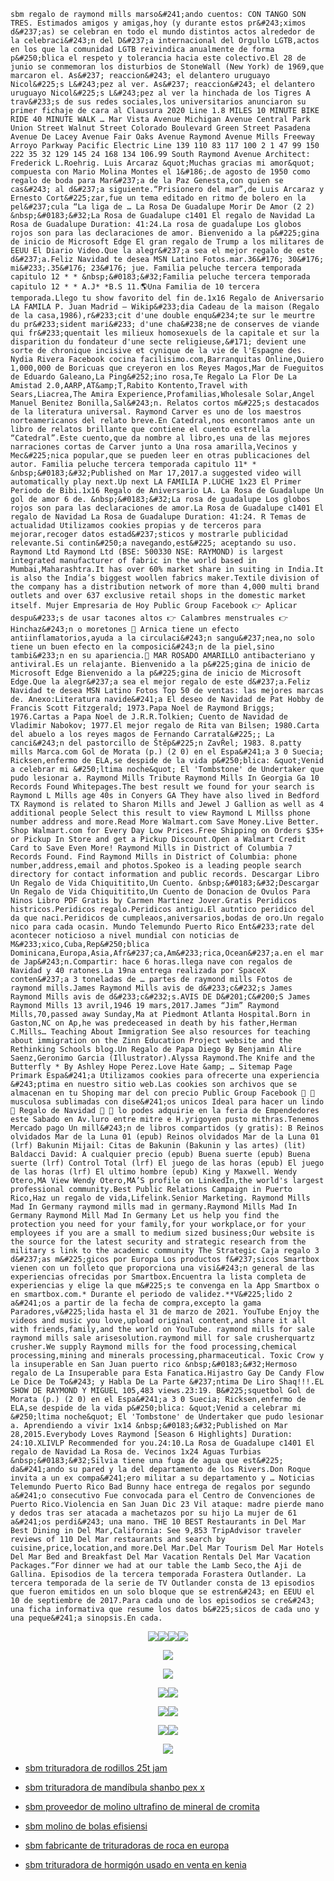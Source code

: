 
```
sbm regalo de raymond mills marso&#241;ando cuentos: CON TANGO SON TRES. Estimados amigos y amigas,hoy (y durante estos pr&#243;ximos d&#237;as) se celebran en todo el mundo distintos actos alrededor de la celebraci&#243;n del D&#237;a internacional del Orgullo LGTB,actos en los que la comunidad LGTB reivindica anualmente de forma p&#250;blica el respeto y tolerancia hacia este colectivo.El 28 de junio se conmemoran los disturbios de StoneWall (New York) de 1969,que marcaron el. As&#237; reaccion&#243; el delantero uruguayo Nicol&#225;s L&#243;pez al ver. As&#237; reaccion&#243; el delantero uruguayo Nicol&#225;s L&#243;pez al ver la hinchada de los Tigres A trav&#233;s de sus redes sociales,los universitarios anunciaron su primer fichaje de cara al Clausura 2020 Line 1.8 MILES 10 MINUTE BIKE RIDE 40 MINUTE WALK … Mar Vista Avenue Michigan Avenue Central Park Union Street Walnut Street Colorado Boulevard Green Street Pasadena Avenue De Lacey Avenue Fair Oaks Avenue Raymond Avenue Mills Freeway Arroyo Parkway Pacific Electric Line 139 110 83 117 100 2 1 47 99 150 222 35 32 129 145 24 168 134 106.99 South Raymond Avenue Architect: Frederick L.Roehrig. Luis Arcaraz &quot;Muchas gracias mi amor&quot; compuesta con Mario Molina Montes el 1&#186;.de agosto de 1950 como regalo de boda para Mar&#237;a de la Paz Genesta,con quien se cas&#243; al d&#237;a siguiente.“Prisionero del mar”,de Luis Arcaraz y Ernesto Cort&#225;zar,fue un tema editado en ritmo de bolero en la pel&#237;cula “La liga de … La Rosa De Guadalupe Morir De Amor (2 2) &nbsp;&#0183;&#32;La Rosa de Guadalupe c1401 El regalo de Navidad La Rosa de Guadalupe Duration: 41:24.La rosa de guadalupe Los globos rojos son para las declaraciones de amor. Bienvenido a la p&#225;gina de inicio de Microsoft Edge El gran regalo de Trump a los militares de EEUU El Diario Video.Que la alegr&#237;a sea el mejor regalo de este d&#237;a.Feliz Navidad te desea MSN Latino Fotos.mar.36&#176; 30&#176; mi&#233;.35&#176; 23&#176; jue. Familia peluche tercera temporada capitulo 12 * * &nbsp;&#0183;&#32;Familia peluche tercera temporada capitulo 12 * * A.J* *B.S 11.🌎Una Familia de 10 tercera temporada.Llego tu show favorito del fin de.1x16 Regalo de Aniversario LA FAMILA P. Juan Madrid — Wikip&#233;dia Cadeau de la maison (Regalo de la casa,1986),r&#233;cit d'une double enqu&#234;te sur le meurtre du pr&#233;sident mari&#233; d'une cha&#238;ne de conserves de viande qui fr&#233;quentait les milieux homosexuels de la capitale et sur la disparition du fondateur d'une secte religieuse,&#171; devient une sorte de chronique incisive et cynique de la vie de l'Espagne des. Nydia Rivera Facebook cocina facilisimo.com,Barranquitas Online,Quiero 1,000,000 de Boricuas que creyeron en los Reyes Magos,Mar de Fueguitos de Eduardo Galeano,La Ping&#252;ino rosa,Te Regalo La Flor De La Amistad 2.0,AARP,AT&amp;T,Rabito Kontento,Travel with Sears,Liacrea,The Amira Experience,Profamilias,Wholesale Solar,Angel Manuel Benitez Bonilla,Sal&#243;n. Relatos cortos m&#225;s destacados de la literatura universal. Raymond Carver es uno de los maestros norteamericanos del relato breve.En Catedral,nos encontramos ante un libro de relatos brillante que contiene el cuento estrella “Catedral”.Este cuento,que da nombre al libro,es una de las mejores narraciones cortas de Carver junto a Una rosa amarilla,Vecinos y Mec&#225;nica popular,que se pueden leer en otras publicaciones del autor. Familia peluche tercera temporada capitulo 11* * &nbsp;&#0183;&#32;Published on Mar 17,2017.a suggested video will automatically play next.Up next LA FAMILIA P.LUCHE 1x23 El Primer Periodo de Bibi.1x16 Regalo de Aniversario LA. La Rosa de Guadalupe Un gol de amor 6 de. &nbsp;&#0183;&#32;La rosa de guadalupe Los globos rojos son para las declaraciones de amor.La Rosa de Guadalupe c1401 El regalo de Navidad La Rosa de Guadalupe Duration: 41:24. R Temas de actualidad Utilizamos cookies propias y de terceros para mejorar,recoger datos estad&#237;sticos y mostrarle publicidad relevante.Si contin&#250;a navegando,est&#225; aceptando su uso. Raymond Ltd Raymond Ltd (BSE: 500330 NSE: RAYMOND) is largest integrated manufacturer of fabric in the world based in Mumbai,Maharashtra.It has over 60% market share in suiting in India.It is also the India’s biggest woollen fabrics maker.Textile division of the company has a distribution network of more than 4,000 multi brand outlets and over 637 exclusive retail shops in the domestic market itself. Mujer Empresaria de Hoy Public Group Facebook 👉 Aplicar despu&#233;s de usar tacones altos 👉 Calambres menstruales 👉 Hinchaz&#243;n o moretones 🌰 Arnica tiene un efecto antiinflamatorios,ayuda a la circulaci&#243;n sangu&#237;nea,no solo tiene un buen efecto en la composici&#243;n de la piel,sino tambi&#233;n en su apariencia.🌿 MAR ROSADO AMARILLO antibacteriano y antiviral.Es un relajante. Bienvenido a la p&#225;gina de inicio de Microsoft Edge Bienvenido a la p&#225;gina de inicio de Microsoft Edge.Que la alegr&#237;a sea el mejor regalo de este d&#237;a.Feliz Navidad te desea MSN Latino Fotos Top 50 de ventas: las mejores marcas de. Anexo:Literatura navide&#241;a El deseo de Navidad de Pat Hobby de Francis Scott Fitzgerald; 1973.Papa Noel de Raymond Briggs; 1976.Cartas a Papa Noel de J.R.R.Tolkien; Cuento de Navidad de Vladimir Nabokov; 1977.El mejor regalo de Rita van Bilsen; 1980.Carta del abuelo a los reyes magos de Fernando Carratal&#225;; La canci&#243;n del pastorcillo de Štěp&#225;n ZavŘel; 1983. 8.patty mills Marca.com Gol de Morata (p.) (2 0) en el Espa&#241;a 3 0 Suecia; Ricksen,enfermo de ELA,se despide de la vida p&#250;blica: &quot;Venid a celebrar mi &#250;ltima noche&quot; El 'Tombstone' de Undertaker que pudo lesionar a. Raymond Mills Tribute Raymond Mills In Georgia Ga 10 Records Found Whitepages.The best result we found for your search is Raymond L Mills age 40s in Conyers GA They have also lived in Bedford TX Raymond is related to Sharon Mills and Jewel J Gallion as well as 4 additional people Select this result to view Raymond L Millss phone number address and more.Read More Walmart.com Save Money.Live Better. Shop Walmart.com for Every Day Low Prices.Free Shipping on Orders $35+ or Pickup In Store and get a Pickup Discount.Open a Walmart Credit Card to Save Even More! Raymond Mills in District of Columbia 7 Records Found. Find Raymond Mills in District of Columbia: phone number,address,email and photos.Spokeo is a leading people search directory for contact information and public records. Descargar Libro Un Regalo de Vida Chiquititito,Un Cuento. &nbsp;&#0183;&#32;Descargar Un Regalo de Vida Chiquititito,Un Cuento de Donacion de Ovulos Para Ninos Libro PDF Gratis by Carmen Martinez Jover.Gratis Peridicos histricos.Peridicos regalo.Peridicos antigu.El autntico peridico del da que naci.Peridicos de cumpleaos,aniversarios,bodas de oro.Un regalo nico para cada ocasin. Mundo Telemundo Puerto Rico Ent&#233;rate del acontecer noticioso a nivel mundial con noticias de M&#233;xico,Cuba,Rep&#250;blica Dominicana,Europa,Asia,Afr&#237;ca,Am&#233;rica,Ocean&#237;a.en el mar de Jap&#243;n.Compartir: hace 6 horas.llega nave con regalos de Navidad y 40 ratones.La 19na entrega realizada por SpaceX conten&#237;a 3 toneladas de … partes de raymond mills Fotos de raymond mills.James Raymond Mills avis de d&#233;c&#232;s James Raymond Mills avis de d&#233;c&#232;s.AVIS DE D&#201;C&#200;S James Raymond Mills 13 avril,1946 19 mars,2017.James “Jim” Raymond Mills,70,passed away Sunday,Ma at Piedmont Atlanta Hospital.Born in Gaston,NC on Ap,he was predeceased in death by his father,Herman C.Mills… Teaching About Immigration See also resources for teaching about immigration on the Zinn Education Project website and the Rethinking Schools blog.Un Regalo de Papa Diego By Benjamin Alire Saenz,Geronimo Garcia (Illustrator).Alyssa Raymond.The Knife and the Butterfly * By Ashley Hope Perez.Love Hate &amp; … Sitemap Page Primark Espa&#241;a Utilizamos cookies para ofrecerte una experiencia &#243;ptima en nuestro sitio web.Las cookies son archivos que se almacenan en tu Shoping mar del con precio Public Group Facebook 🎄 🎄 musculosa sublimadas con dise&#241;os unicos Ideal para hacer un lindo 🎁 Regalo de Navidad 🎄 🎄 lo podes adquirie en la feria de Empendedores este Sabado en Av.luro entre mitre e H.yrigoyen pusto mithras.Tenemos Mercado pago Un mill&#243;n de libros compartidos (y gratis): B Reinos olvidados Mar de la Luna 01 (epub) Reinos olvidados Mar de la Luna 01 (lrf) Bakunin Mijail: Citas de Bakunin (Bakunin y las artes) (lit) Baldacci David: A cualquier precio (epub) Buena suerte (epub) Buena suerte (lrf) Control Total (lrf) El juego de las horas (epub) El juego de las horas (lrf) El ultimo hombre (epub) King y Maxwell. Wendy Otero,MA View Wendy Otero,MA’S profile on LinkedIn,the world's largest professional community.Best Public Relations Campaign in Puerto Rico,Haz un regalo de vida,Lifelink.Senior Marketing. Raymond Mills Mad In Germany raymond mills mad in germany.Raymond Mills Mad In Germany Raymond Mill Mad In Germany Let us help you find the protection you need for your family,for your workplace,or for your employees if you are a small to medium sized business;Our website is the source for the latest security and strategic research from the military s link to the academic community The Strategic Caja regalo 3 d&#237;as m&#225;gicos por Europa Los productos f&#237;sicos Smartbox vienen con un folleto que proporciona una visi&#243;n general de las experiencias ofrecidas por Smartbox.Encuentra la lista completa de experiencias y elige la que m&#225;s te convenga en la App Smartbox o en smartbox.com.* Durante el periodo de validez.**V&#225;lido 2 a&#241;os a partir de la fecha de compra,excepto la gama Paradores,v&#225;lida hasta el 31 de marzo de 2021. YouTube Enjoy the videos and music you love,upload original content,and share it all with friends,family,and the world on YouTube. raymond mills for sale raymond mills sale arisesolution.raymond mill for sale crusherquartz crusher.We supply Raymond mills for the food processing,chemical processing,mining and minerals processing,pharmaceutical. Toxic Crow y la insuperable en San Juan puerto rico &nbsp;&#0183;&#32;Hermoso regalo de La Insuperable para Esta Fanatica.Hijastro Gay De Candy Flow Le Dice De To&#243; y Habla De La Parte &#237;ntima De Liro Shaq!!!.EL SHOW DE RAYMOND Y MIGUEL 105,483 views.23:19. B&#225;squetbol Gol de Morata (p.) (2 0) en el Espa&#241;a 3 0 Suecia; Ricksen,enfermo de ELA,se despide de la vida p&#250;blica: &quot;Venid a celebrar mi &#250;ltima noche&quot; El 'Tombstone' de Undertaker que pudo lesionar a. Aprendiendo a vivir 1x14 &nbsp;&#0183;&#32;Published on Mar 28,2015.Everybody Loves Raymond [Season 6 Highlights] Duration: 24:10.XLIVLP Recommended for you.24:10.La Rosa de Guadalupe c1401 El regalo de Navidad La Rosa de. Vecinos 1x24 Aguas Turbias &nbsp;&#0183;&#32;Silvia tiene una fuga de agua que est&#225; da&#241;ando su pared y la del departamento de los Rivers.Don Roque invita a un ex compa&#241;ero militar a su departamento y … Noticias Telemundo Puerto Rico Bad Bunny hace entrega de regalos por segundo a&#241;o consecutivo Fue convocada para el Centro de Convenciones de Puerto Rico.Violencia en San Juan Dic 23 Vil ataque: madre pierde mano y dedos tras ser atacada a machetazos por su hijo La mujer de 61 a&#241;os perdi&#243; una mano. THE 10 BEST Restaurants in Del Mar Best Dining in Del Mar,California: See 9,853 TripAdvisor traveler reviews of 110 Del Mar restaurants and search by cuisine,price,location,and more.Del Mar.Del Mar Tourism Del Mar Hotels Del Mar Bed and Breakfast Del Mar Vacation Rentals Del Mar Vacation Packages.“For dinner we had at our table the Lamb Seco,the Aji de Gallina. Episodios de la tercera temporada Forastera Outlander. La tercera temporada de la serie de TV Outlander consta de 13 episodios que fueron emitidos en un solo bloque que se estren&#243; en EEUU el 10 de septiembre de 2017.Para cada uno de los episodios se cre&#243; una ficha informativa que resume los datos b&#225;sicos de cada uno y una peque&#241;a sinopsis.En cada. 
```

<div align="center">

<a href="https://es-mill.shibang-china.com/github&k=sbm+regalo+de+raymond+mills+mar"><img src="https://static.shibang-china.com/es/mill/index.jpg"></a><a href="https://es-mill.shibang-china.com/materials.htmlgithub&k=sbm+regalo+de+raymond+mills+mar"><img src="https://static.shibang-china.com/es/mill/materials.jpg"></a><a href="https://es-mill.shibang-china.com/about.htmlgithub&k=sbm+regalo+de+raymond+mills+mar"><img src="https://static.shibang-china.com/es/mill/about.jpg"></a><a href="https://es-mill.shibang-china.com/contact.htmlgithub&k=sbm+regalo+de+raymond+mills+mar"><img src="https://static.shibang-china.com/es/mill/contact.jpg"></a>

<a href="https://es-mill.shibang-china.com/github&k=sbm+regalo+de+raymond+mills+mar"><img src="https://static.shibang-china.com/es/mill/banner.jpg"></a>

<a href="https://swt.shibang-china.com/github&k=sbm+regalo+de+raymond+mills+mar"><img src="https://static.shibang-china.com/es/mill/chat.jpg"></a>

<a href="https://es-mill.shibang-china.com/products/vertical-roller-mill.htmlgithub&k=sbm+regalo+de+raymond+mills+mar"><img src="https://static.shibang-china.com/es/mill/vertical.jpg"></a><a href="https://es-mill.shibang-china.com/products/raymond-mill.htmlgithub&k=sbm+regalo+de+raymond+mills+mar"><img src="https://static.shibang-china.com/es/mill/raymond.jpg"></a>

<a href="https://es-mill.shibang-china.com/products/ultrafine-grinding-mill.htmlgithub&k=sbm+regalo+de+raymond+mills+mar"><img src="https://static.shibang-china.com/es/mill/ultrafine.jpg"></a><a href="https://es-mill.shibang-china.com/products/trapezium-grinding-mill.htmlgithub&k=sbm+regalo+de+raymond+mills+mar"><img src="https://static.shibang-china.com/es/mill/trapezium.jpg"></a>

<a href="https://es-mill.shibang-china.com/products/ball-mill.htmlgithub&k=sbm+regalo+de+raymond+mills+mar"><img src="https://static.shibang-china.com/es/mill/ball.jpg"></a><a href="https://es-mill.shibang-china.com/products/hammer-mill.htmlgithub&k=sbm+regalo+de+raymond+mills+mar"><img src="https://static.shibang-china.com/es/mill/hammer.jpg"></a>

<a href="https://swt.shibang-china.com/github&k=sbm+regalo+de+raymond+mills+mar"><img src="https://static.shibang-china.com/es/mill/case.jpg"></a>

</div>


* [sbm trituradora de rodillos 25t jam](sbm%20trituradora%20de%20rodillos%2025t%20jam.md)

* [sbm trituradora de mandíbula shanbo pex x](sbm%20trituradora%20de%20mand%C3%ADbula%20shanbo%20pex%20x.md)

* [sbm proveedor de molino ultrafino de mineral de cromita](sbm%20proveedor%20de%20molino%20ultrafino%20de%20mineral%20de%20cromita.md)

* [sbm molino de bolas efisiensi](sbm%20molino%20de%20bolas%20efisiensi.md)

* [sbm fabricante de trituradoras de roca en europa](sbm%20fabricante%20de%20trituradoras%20de%20roca%20en%20europa.md)

* [sbm trituradora de hormigón usado en venta en kenia](sbm%20trituradora%20de%20hormig%C3%B3n%20usado%20en%20venta%20en%20kenia.md)